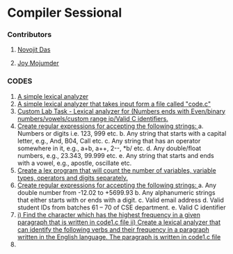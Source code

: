 # Compiler Sessional

### Contributors

1) [Novojit Das](https://github.com/novojitdas)

2) [Joy Mojumder](https://github.com/Joy-Mojumdar)
 
### CODES 
 1. [A simple lexical analyzer]() 
 2. [A simple lexical analyzer that takes input form a file called "code.c"]()
 3. [Custom Lab Task - Lexical analyzer for (Numbers ends with Even/binary numbers/vowels/custom range ip/Valid C identifiers.]()
 4. [Create regular expressions for accepting the following strings:
]()
a. Numbers or digits i.e. 123, 999 etc.
b. Any string that starts with a capital letter, e.g., And, B04, Call etc.
c. Any string that has an operator somewhere in it, e.g., a+b, a++, 2--, *b/ etc.
d. Any double/float numbers, e.g., 23.343, 99.999 etc.
e. Any string that starts and ends with a vowel, e.g., apostle, oscillate etc.
 5. [Create a lex program that will count the number of variables, variable types, operators and digits separately.]()
 6. [Create regular expressions for accepting the following strings:
]()
a. Any double number from -12.02 to +5699.93
b. Any alphanumeric strings that either starts with or ends with a digit.
c. Valid email address
d. Valid student IDs from batches 61 – 70 of CSE department.
e. Valid C identifier
 7. [i) Find the character which has the highest frequency in a given paragraph that is written in code1.c file
 ii) Create a lexical analyzer that can identify the following verbs and their frequency in a paragraph written in the English language. The paragraph is written in code1.c file]()
 8. []()

